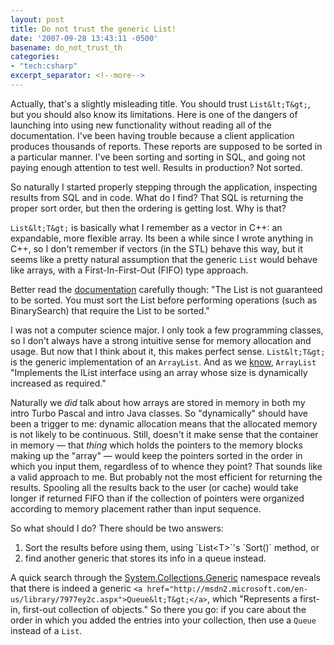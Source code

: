 ```yaml
---
layout: post
title: Do not trust the generic List!
date: '2007-09-28 13:43:11 -0500'
basename: do_not_trust_th
categories:
- "tech:csharp"
excerpt_separator: <!--more-->
---
```


Actually, that's a slightly misleading title. You should trust `List&lt;T&gt;`,
but you should also know its limitations. Here is one of the dangers of
launching into using new functionality without reading all of the documentation.
I've been having trouble because a client application produces thousands of
reports. These reports are supposed to be sorted in a particular manner. I've
been sorting and sorting in SQL, and going not paying enough attention to test
well. Results in production? Not sorted.

So naturally I started properly stepping through the application, inspecting
results from SQL and in code. What do I find? That SQL is returning the proper
sort order, but then the ordering is getting lost. Why is that?

<!--more-->

`List&lt;T&gt;` is basically what I remember as a vector in C++: an expandable,
more flexible array. Its been a while since I wrote anything in C++, so I don't
remember if vectors (in the STL) behave this way, but it seems like a pretty
natural assumption that the generic `List` would behave like arrays, with a
First-In-First-Out (FIFO) type approach.

Better read the <a
href="http://msdn2.microsoft.com/en-us/library/6sh2ey19(vs.80).aspx">documentation</a>
carefully though: "The List is not guaranteed to be sorted. You must sort the
List before performing operations (such as BinarySearch) that require the List
to be sorted."

I was not a computer science major. I only took a few programming classes, so I
don't always have a strong intuitive sense for memory allocation and usage. But
now that I think about it, this makes perfect sense. `List&lt;T&gt;` is the
generic implementation of an `ArrayList`. And as we <a
href="http://msdn2.microsoft.com/en-us/library/system.collections.arraylist(VS.80).aspx">know</a>,
`ArrayList` "Implements the IList interface using an array whose size is
dynamically increased as required."

Naturally we _did_ talk about how arrays are stored in memory in both my intro
Turbo Pascal and intro Java classes. So "dynamically" should have been a trigger
to me: dynamic allocation means that the allocated memory is not likely to be
continuous. Still, doesn't it make sense that the container in memory &mdash;
that _thing_ which holds the pointers to the memory blocks making up the "array"
&mdash; would keep the pointers sorted in the order in which you input them,
regardless of to whence they point? That sounds like a valid approach to me. But
probably not the most efficient for returning the results. Spooling all the
results back to the user (or cache) would take longer if returned FIFO than if
the collection of pointers were organized according to memory placement rather
than input sequence.

So what should I do? There should be two answers:

<ol>
<li>Sort the results before using them, using `List&lt;T&gt;`'s `Sort()` method, or</li>
<li>find another generic that stores its info in a queue instead.</li>
</ol>

A quick search through the <a
href="http://msdn2.microsoft.com/en-us/library/system.collections.generic.aspx">System.Collections.Generic</a>
namespace reveals that there is indeed a generic `<a
href="http://msdn2.microsoft.com/en-us/library/7977ey2c.aspx">Queue&lt;T&gt;</a>`,
which "Represents a first-in, first-out collection of objects." So there you go:
if you care about the order in which you added the entries into your collection,
then use a `Queue` instead of a `List`.
